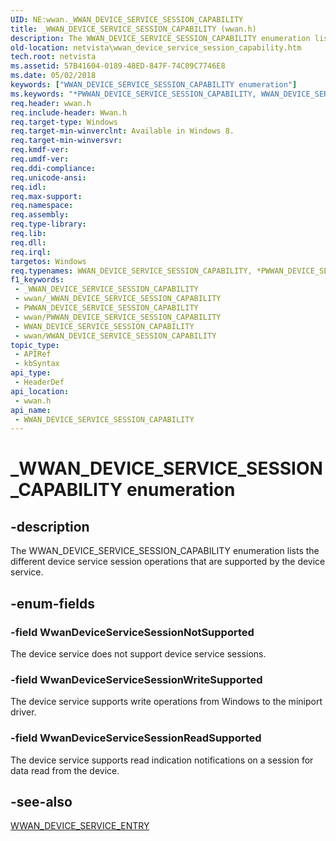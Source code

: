 ```yaml
---
UID: NE:wwan._WWAN_DEVICE_SERVICE_SESSION_CAPABILITY
title: _WWAN_DEVICE_SERVICE_SESSION_CAPABILITY (wwan.h)
description: The WWAN_DEVICE_SERVICE_SESSION_CAPABILITY enumeration lists the different device service session operations that are supported by the device service.
old-location: netvista\wwan_device_service_session_capability.htm
tech.root: netvista
ms.assetid: 57B41604-0189-48ED-847F-74C09C7746E8
ms.date: 05/02/2018
keywords: ["WWAN_DEVICE_SERVICE_SESSION_CAPABILITY enumeration"]
ms.keywords: "*PWWAN_DEVICE_SERVICE_SESSION_CAPABILITY, WWAN_DEVICE_SERVICE_SESSION_CAPABILITY, WWAN_DEVICE_SERVICE_SESSION_CAPABILITY enumeration [Network Drivers Starting with Windows Vista], WwanDeviceServiceSessionNotSupported, WwanDeviceServiceSessionReadSupported, WwanDeviceServiceSessionWriteSupported, _WWAN_DEVICE_SERVICE_SESSION_CAPABILITY, netvista.wwan_device_service_session_capability, wwan/WWAN_DEVICE_SERVICE_SESSION_CAPABILITY, wwan/WwanDeviceServiceSessionNotSupported, wwan/WwanDeviceServiceSessionReadSupported, wwan/WwanDeviceServiceSessionWriteSupported"
req.header: wwan.h
req.include-header: Wwan.h
req.target-type: Windows
req.target-min-winverclnt: Available in Windows 8.
req.target-min-winversvr: 
req.kmdf-ver: 
req.umdf-ver: 
req.ddi-compliance: 
req.unicode-ansi: 
req.idl: 
req.max-support: 
req.namespace: 
req.assembly: 
req.type-library: 
req.lib: 
req.dll: 
req.irql: 
targetos: Windows
req.typenames: WWAN_DEVICE_SERVICE_SESSION_CAPABILITY, *PWWAN_DEVICE_SERVICE_SESSION_CAPABILITY
f1_keywords:
 - _WWAN_DEVICE_SERVICE_SESSION_CAPABILITY
 - wwan/_WWAN_DEVICE_SERVICE_SESSION_CAPABILITY
 - PWWAN_DEVICE_SERVICE_SESSION_CAPABILITY
 - wwan/PWWAN_DEVICE_SERVICE_SESSION_CAPABILITY
 - WWAN_DEVICE_SERVICE_SESSION_CAPABILITY
 - wwan/WWAN_DEVICE_SERVICE_SESSION_CAPABILITY
topic_type:
 - APIRef
 - kbSyntax
api_type:
 - HeaderDef
api_location:
 - wwan.h
api_name:
 - WWAN_DEVICE_SERVICE_SESSION_CAPABILITY
---
```


# _WWAN_DEVICE_SERVICE_SESSION_CAPABILITY enumeration


## -description

The WWAN_DEVICE_SERVICE_SESSION_CAPABILITY enumeration lists the different device service session operations that are supported by the device service.

## -enum-fields

### -field WwanDeviceServiceSessionNotSupported

The device service does not support device service sessions.

### -field WwanDeviceServiceSessionWriteSupported

The device service supports write operations from Windows to the miniport driver.

### -field WwanDeviceServiceSessionReadSupported

The device service supports read indication  notifications on a session for data read from the device.

## -see-also

<a href="/windows-hardware/drivers/ddi/wwan/ns-wwan-_wwan_device_service_entry">WWAN_DEVICE_SERVICE_ENTRY</a>